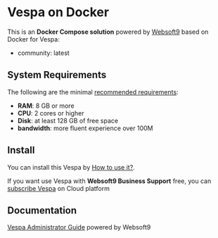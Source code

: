 # Vespa on Docker  

This is an **Docker Compose solution** powered by [Websoft9](https://www.websoft9.com) based on Docker for Vespa:


 - community:  latest


## System Requirements

The following are the minimal [recommended requirements](https://github.com/vespa-engine/docker-image-dev#vespa-development-on-almalinux-8):

* **RAM**: 8 GB or more
* **CPU**: 2 cores or higher
* **Disk**: at least 128 GB of free space
* **bandwidth**: more fluent experience over 100M  

## Install

You can install this Vespa by [How to use it?](https://github.com/Websoft9/docker-library#how-to-use-it).   

If you want use Vespa with **Websoft9 Business Support** free, you can [subscribe Vespa](https://www.websoft9.com/apps) on Cloud platform

## Documentation

[Vespa Administrator Guide](https://support.websoft9.com/docs/vespa) powered by Websoft9